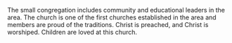 The small congregation includes community and educational leaders in the area. The church is one of the first churches established in the area and members are proud of the traditions. Christ is preached, and Christ is worshiped. Children are loved at this church.



<!---
GilboaUMC/GilboaUMC is a ✨ special ✨ repository because its `README.md` (this file) appears on your GitHub profile.
You can click the Preview link to take a look at your changes.
--->
